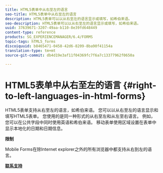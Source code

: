```yaml
---
title: HTML5表单中从右至左的语言
seo-title: HTML5表单中从右至左的语言
description: HTML5表单可以以从右至左的语言显示或填写，如希伯来语。
seo-description: HTML5表单可以以从右至左的语言显示或填写，如希伯来语。
uuid: 37639671-3207-49aa-b110-8e39fd648449
content-type: reference
products: SG_EXPERIENCEMANAGER/6.4/FORMS
topic-tags: hTML5_forms
discoiquuid: b8465471-0458-42d6-8209-8ba90f41154a
translation-type: tm+mt
source-git-commit: db4d19e3af11f04369fc7f6a7c13377962f0650a

---
```



# HTML5表单中从右至左的语言 {#right-to-left-languages-in-html-forms}

HTML5表单支持从右至左的语言，如希伯来语。 您可以以从右至左的语言显示和填写HTML5表单。 您使用的是同一种形式的从右至左和从左至右语言。 例如，您可以在公共字段中同时使用英语和希伯来语。 移动表单使用区域设置在表单中显示本地化的日期和日期信息。

**限制**

Mobile Forms在除Internet explorer之外的所有浏览器中都支持从右到左的语言。

**[联系支持](https://www.adobe.com/account/sign-in.supportportal.html)**
